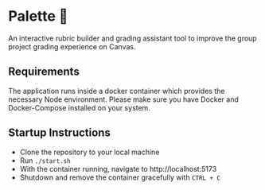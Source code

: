 # Palette :art:

An interactive rubric builder and grading assistant tool to improve the group
project grading experience on Canvas.

## Requirements

The application runs inside a docker container which provides the necessary Node
environment. Please make sure you
have Docker and Docker-Compose installed on your system.

## Startup Instructions

- Clone the repository to your local machine
- Run `./start.sh`
- With the container running, navigate to http://localhost:5173
- Shutdown and remove the container gracefully with `CTRL + C`

